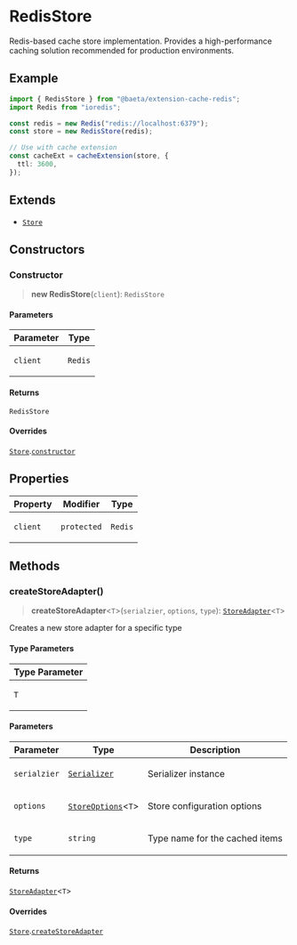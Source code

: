 # RedisStore

Redis-based cache store implementation.
Provides a high-performance caching solution recommended for production environments.

## Example

```typescript
import { RedisStore } from "@baeta/extension-cache-redis";
import Redis from "ioredis";

const redis = new Redis("redis://localhost:6379");
const store = new RedisStore(redis);

// Use with cache extension
const cacheExt = cacheExtension(store, {
  ttl: 3600,
});
```

## Extends

- [`Store`](../../extension-cache/classes/Store.md)

## Constructors

### Constructor

> **new RedisStore**(`client`): `RedisStore`

#### Parameters

<table>
<thead>
<tr>
<th>Parameter</th>
<th>Type</th>
</tr>
</thead>
<tbody>
<tr>
<td>

`client`

</td>
<td>

`Redis`

</td>
</tr>
</tbody>
</table>

#### Returns

`RedisStore`

#### Overrides

[`Store`](../../extension-cache/classes/Store.md).[`constructor`](../../extension-cache/classes/Store.md#constructor)

## Properties

<table>
<thead>
<tr>
<th>Property</th>
<th>Modifier</th>
<th>Type</th>
</tr>
</thead>
<tbody>
<tr>
<td>

<a id="client"></a> `client`

</td>
<td>

`protected`

</td>
<td>

`Redis`

</td>
</tr>
</tbody>
</table>

## Methods

### createStoreAdapter()

> **createStoreAdapter**\<`T`\>(`serialzier`, `options`, `type`): [`StoreAdapter`](../../extension-cache/classes/StoreAdapter.md)\<`T`\>

Creates a new store adapter for a specific type

#### Type Parameters

<table>
<thead>
<tr>
<th>Type Parameter</th>
</tr>
</thead>
<tbody>
<tr>
<td>

`T`

</td>
</tr>
</tbody>
</table>

#### Parameters

<table>
<thead>
<tr>
<th>Parameter</th>
<th>Type</th>
<th>Description</th>
</tr>
</thead>
<tbody>
<tr>
<td>

`serialzier`

</td>
<td>

[`Serializer`](../../extension-cache/interfaces/Serializer.md)

</td>
<td>

Serializer instance

</td>
</tr>
<tr>
<td>

`options`

</td>
<td>

[`StoreOptions`](../../extension-cache/interfaces/StoreOptions.md)\<`T`\>

</td>
<td>

Store configuration options

</td>
</tr>
<tr>
<td>

`type`

</td>
<td>

`string`

</td>
<td>

Type name for the cached items

</td>
</tr>
</tbody>
</table>

#### Returns

[`StoreAdapter`](../../extension-cache/classes/StoreAdapter.md)\<`T`\>

#### Overrides

[`Store`](../../extension-cache/classes/Store.md).[`createStoreAdapter`](../../extension-cache/classes/Store.md#createstoreadapter)

